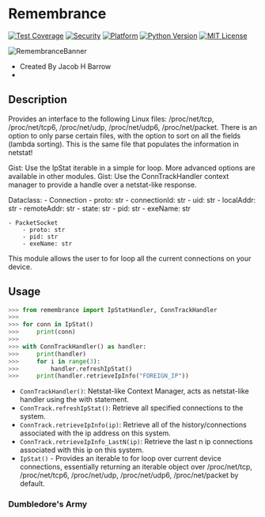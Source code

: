 # Remembrance
[![Test Coverage](https://img.shields.io/badge/Test%20Coverage-100%25-success)](https://github.com/jacob-h-barrow/Penguin-Services)
[![Security](https://img.shields.io/badge/Secure-True-informational)](https://github.com/jacob-h-barrow/Penguin-Services)
[![Platform](https://img.shields.io/badge/Platform-Ubuntu%2020%2B-critical)](https://github.com/jacob-h-barrow/Penguin-Services)
[![Python Version](https://img.shields.io/badge/Python-3.8%2B-critical)](https://github.com/jacob-h-barrow/Penguin-Services)
[![MIT License](https://img.shields.io/badge/License-MIT-lightgrey)](https://github.com/jacob-h-barrow/Penguin-Services/blob/main/Penguin-Services.png)

![RemembranceBanner](https://user-images.githubusercontent.com/112576275/192099739-bdbe9b3c-4893-4168-a9a1-194fe387d2e0.png)

- Created By Jacob H Barrow
- 
## Description
Provides an interface to the following Linux files: /proc/net/tcp, /proc/net/tcp6, /proc/net/udp, /proc/net/udp6, /proc/net/packet.
There is an option to only parse certain files, with the option to sort on all the fields (lambda sorting).
This is the same file that populates the information in netstat!

Gist: Use the IpStat iterable in a simple for loop. More advanced options are available in other modules.
Gist: Use the ConnTrackHandler context manager to provide a handle over a netstat-like response.

Dataclass:
    - Connection
        - proto: str
        - connectionId: str
        - uid: str
        - localAddr: str
        - remoteAddr: str
        - state: str
        - pid: str
        - exeName: str

    - PacketSocket
        - proto: str
        - pid: str
        - exeName: str

This module allows the user to for loop all the current connections on your device.

## Usage
``` python
>>> from remembrance import IpStatHandler, ConnTrackHandler
>>>
>>> for conn in IpStat()
>>>     print(conn)
>>>
>>> with ConnTrackHandler() as handler:
>>>     print(handler)
>>>     for i in range(3):
>>>         handler.refreshIpStat()
>>>     print(handler.retrieveIpInfo("FOREIGN_IP"))
```

- `ConnTrackHandler()`: Netstat-like Context Manager, acts as netstat-like handler using the with statement.
- `ConnTrack.refreshIpStat()`: Retrieve all specified connections to the system.
- `ConnTrack.retrieveIpInfo(ip)`: Retrieve all of the history/connections associated with the ip address on this system.
- `ConnTrack.retrieveIpInfo_LastN(ip)`: Retrieve the last n ip connections associated with this ip on this system. 
- `IpStat()` - Provides an iterable to for loop over current device connections, essentially returning an iterable object over /proc/net/tcp, /proc/net/tcp6, /proc/net/udp, /proc/net/udp6, /proc/net/packet by default.

### Dumbledore's Army
